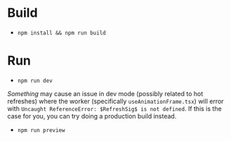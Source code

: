 # Build

- `npm install && npm run build`

# Run

- `npm run dev`

_Something_ may cause an issue in dev mode (possibly related to hot refreshes) where the worker (specifically `useAnimationFrame.tsx`) will error with `Uncaught ReferenceError: $RefreshSig$ is not defined`. If this is the case for you, you can try doing a production build instead.

- `npm run preview`
